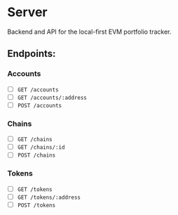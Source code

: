# Server

Backend and API for the local-first EVM portfolio tracker.

## Endpoints:

### Accounts

- [ ] `GET /accounts`
- [ ] `GET /accounts/:address`
- [ ] `POST /accounts`

### Chains

- [ ] `GET /chains`
- [ ] `GET /chains/:id`
- [ ] `POST /chains`

### Tokens

- [ ] `GET /tokens`
- [ ] `GET /tokens/:address`
- [ ] `POST /tokens`

